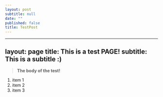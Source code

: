 ```yaml
---
layout: post
subtitle: null
date: ""
published: false
title: TestPost
---
```

---
layout: page
title: This is a test PAGE!
subtitle: This is a subtitle :)
---

> **The body of the test!**

1. item 1
2. item 2
3. item 3


